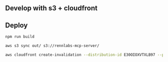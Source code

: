 ## Develop with s3 + cloudfront

## Deploy

```bash
npm run build

aws s3 sync out/ s3://rennlabs-mcp-server/

aws cloudfront create-invalidation --distribution-id E30OIOXVTXLB97 --paths "/*"
```
